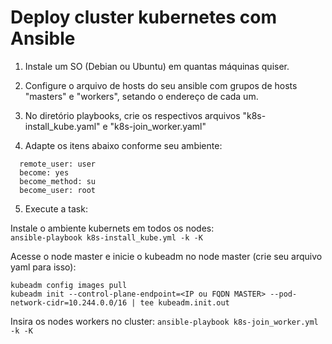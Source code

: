 # Deploy cluster kubernetes com Ansible


1. Instale um SO (Debian ou Ubuntu) em quantas máquinas quiser.

2. Configure o arquivo de hosts do seu ansible com grupos de hosts "masters" e "workers", setando o endereço de cada um.

3. No diretório playbooks, crie os respectivos arquivos "k8s-install_kube.yaml" e "k8s-join_worker.yaml"

4. Adapte os itens abaixo conforme seu ambiente:
```
  remote_user: user
  become: yes
  become_method: su
  become_user: root
```

5. Execute a task:

Instale o ambiente kubernets em todos os nodes:<br>
```ansible-playbook k8s-install_kube.yml -k -K```

Acesse o node master e inicie o kubeadm no node master (crie seu arquivo yaml para isso):
```
kubeadm config images pull
kubeadm init --control-plane-endpoint=<IP ou FQDN MASTER> --pod-network-cidr=10.244.0.0/16 | tee kubeadm.init.out
```

Insira os nodes workers no cluster:
```ansible-playbook k8s-join_worker.yml -k -K```
